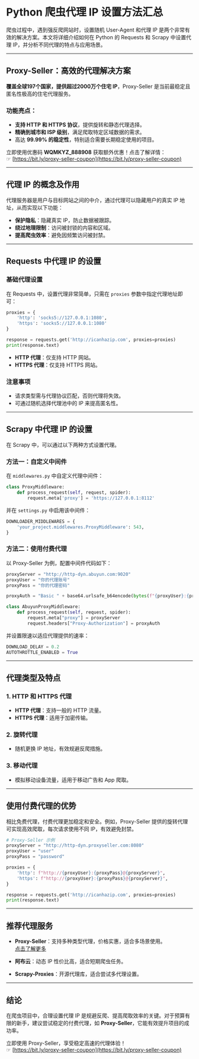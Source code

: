 
# Python 爬虫代理 IP 设置方法汇总

爬虫过程中，遇到强反爬网站时，设置随机 User-Agent 和代理 IP 是两个非常有效的解决方案。本文将详细介绍如何在 Python 的 Requests 和 Scrapy 中设置代理 IP，并分析不同代理的特点与应用场景。

---

## Proxy-Seller：高效的代理解决方案

**覆盖全球197个国家，提供超过2000万个住宅 IP**，Proxy-Seller 是当前最稳定且匿名性极高的住宅代理服务。

### 功能亮点：
- **支持 HTTP 和 HTTPS 协议**，提供旋转和静态代理选择。
- **精确到城市和 ISP 级别**，满足爬取特定区域数据的需求。
- 高达 **99.99% 的稳定性**，特别适合需要长期稳定使用的项目。

立即使用优惠码 **WQMKYZ_888908** 获取额外优惠！点击了解详情：  
☞ [https://bit.ly/proxy-seller-coupon](https://bit.ly/proxy-seller-coupon)

---

## 代理 IP 的概念及作用

代理服务器是用户与目标网站之间的中介，通过代理可以隐藏用户的真实 IP 地址，从而实现以下功能：

- **保护隐私**：隐藏真实 IP，防止数据被跟踪。
- **绕过地理限制**：访问被封锁的内容和区域。
- **提高爬虫效率**：避免因频繁访问被封禁。

---

## Requests 中代理 IP 的设置

### 基础代理设置

在 Requests 中，设置代理非常简单，只需在 `proxies` 参数中指定代理地址即可：

```python
proxies = {
    'http': 'socks5://127.0.0.1:1080',
    'https': 'socks5://127.0.0.1:1080'
}

response = requests.get('http://icanhazip.com', proxies=proxies)
print(response.text)
```

- **HTTP 代理**：仅支持 HTTP 网站。
- **HTTPS 代理**：仅支持 HTTPS 网站。

### 注意事项
- 请求类型需与代理协议匹配，否则代理将失效。
- 可通过随机选择代理池中的 IP 来提高匿名性。

---

## Scrapy 中代理 IP 的设置

在 Scrapy 中，可以通过以下两种方式设置代理。

### 方法一：自定义中间件

在 `middlewares.py` 中自定义代理中间件：

```python
class ProxyMiddleware:
    def process_request(self, request, spider):
        request.meta['proxy'] = 'https://127.0.0.1:8112'
```

并在 `settings.py` 中启用该中间件：

```python
DOWNLOADER_MIDDLEWARES = {
    'your_project.middlewares.ProxyMiddleware': 543,
}
```

### 方法二：使用付费代理

以 Proxy-Seller 为例，配置中间件代码如下：

```python
proxyServer = "http://http-dyn.abuyun.com:9020"
proxyUser = "你的代理账号"
proxyPass = "你的代理密码"

proxyAuth = "Basic " + base64.urlsafe_b64encode(bytes(f"{proxyUser}:{proxyPass}", "ascii")).decode("utf8")

class AbuyunProxyMiddleware:
    def process_request(self, request, spider):
        request.meta["proxy"] = proxyServer
        request.headers["Proxy-Authorization"] = proxyAuth
```

并设置限速以适应代理提供的速率：

```python
DOWNLOAD_DELAY = 0.2
AUTOTHROTTLE_ENABLED = True
```

---

## 代理类型及特点

### 1. HTTP 和 HTTPS 代理
- **HTTP 代理**：支持一般的 HTTP 流量。
- **HTTPS 代理**：适用于加密传输。

### 2. 旋转代理
- 随机更换 IP 地址，有效规避反爬措施。

### 3. 移动代理
- 模拟移动设备流量，适用于移动广告和 App 爬取。

---

## 使用付费代理的优势

相比免费代理，付费代理更加稳定和安全。例如，Proxy-Seller 提供的旋转代理可实现高效爬取，每次请求使用不同 IP，有效避免封禁。

```python
# Proxy-Seller 示例
proxyServer = "http://http-dyn.proxyseller.com:8080"
proxyUser = "user"
proxyPass = "password"

proxies = {
    'http': f"http://{proxyUser}:{proxyPass}@{proxyServer}",
    'https': f"http://{proxyUser}:{proxyPass}@{proxyServer}",
}

response = requests.get('http://icanhazip.com', proxies=proxies)
print(response.text)
```

---

## 推荐代理服务

- **Proxy-Seller**：支持多种类型代理，价格实惠，适合多场景使用。  
  [点击了解更多](https://bit.ly/proxy-seller-coupon)

- **阿布云**：动态 IP 性价比高，适合短期爬虫任务。

- **Scrapy-Proxies**：开源代理库，适合尝试多代理设置。

---

## 结论

在爬虫项目中，合理设置代理 IP 是规避反爬、提高爬取效率的关键。对于预算有限的新手，建议尝试稳定的付费代理，如 **Proxy-Seller**，它能有效提升项目的成功率。

立即使用 Proxy-Seller，享受稳定高速的代理体验！  
☞ [https://bit.ly/proxy-seller-coupon](https://bit.ly/proxy-seller-coupon)
